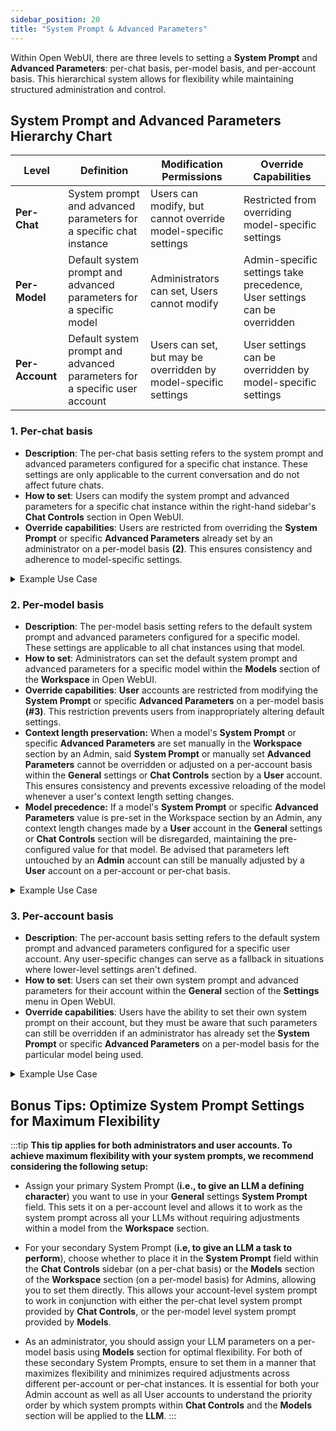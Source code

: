 ```yaml
---
sidebar_position: 20
title: "System Prompt & Advanced Parameters"
---
```


Within Open WebUI, there are three levels to setting a **System Prompt** and **Advanced Parameters**: per-chat basis, per-model basis, and per-account basis. This hierarchical system allows for flexibility while maintaining structured administration and control.

## System Prompt and Advanced Parameters Hierarchy Chart

| **Level** | **Definition** | **Modification Permissions** | **Override Capabilities** |
| --- | --- | --- | --- |
| **Per-Chat** | System prompt and advanced parameters for a specific chat instance | Users can modify, but cannot override model-specific settings | Restricted from overriding model-specific settings |
| **Per-Model** | Default system prompt and advanced parameters for a specific model | Administrators can set, Users cannot modify | Admin-specific settings take precedence, User settings can be overridden |
| **Per-Account** | Default system prompt and advanced parameters for a specific user account | Users can set, but may be overridden by model-specific settings | User settings can be overridden by model-specific settings |

### 1. **Per-chat basis**

- **Description**: The per-chat basis setting refers to the system prompt and advanced parameters configured for a specific chat instance. These settings are only applicable to the current conversation and do not affect future chats.
- **How to set**: Users can modify the system prompt and advanced parameters for a specific chat instance within the right-hand sidebar's **Chat Controls** section in Open WebUI.
- **Override capabilities**: Users are restricted from overriding the **System Prompt** or specific **Advanced Parameters** already set by an administrator on a per-model basis **(2)**. This ensures consistency and adherence to model-specific settings.

<details>
<summary>Example Use Case</summary>
:::tip **Per-chat basis**:
Suppose a user wants to set a custom system prompt for a specific conversation. They can do so by accessing the **Chat Controls** section and modifying the **System Prompt** field. These changes will only apply to the current chat session.
:::
</details>

### 2. **Per-model basis**

- **Description**: The per-model basis setting refers to the default system prompt and advanced parameters configured for a specific model. These settings are applicable to all chat instances using that model.
- **How to set**: Administrators can set the default system prompt and advanced parameters for a specific model within the **Models** section of the **Workspace** in Open WebUI.
- **Override capabilities**: **User** accounts are restricted from modifying the **System Prompt** or specific **Advanced Parameters** on a per-model basis **(#3)**. This restriction prevents users from inappropriately altering default settings.
- **Context length preservation:** When a model's **System Prompt** or specific **Advanced Parameters** are set manually in the **Workspace** section by an Admin, said **System Prompt** or manually set **Advanced Parameters** cannot be overridden or adjusted on a per-account basis within the **General** settings or **Chat Controls** section by a **User** account. This ensures consistency and prevents excessive reloading of the model whenever a user's context length setting changes.
- **Model precedence:** If a model's **System Prompt** or specific **Advanced Parameters** value is pre-set in the Workspace section by an Admin, any context length changes made by a **User** account in the **General** settings or **Chat Controls** section will be disregarded, maintaining the pre-configured value for that model. Be advised that parameters left untouched by an **Admin** account can still be manually adjusted by a **User** account on a per-account or per-chat basis.

<details>
<summary>Example Use Case</summary>
:::tip **Per-model basis**:
Suppose an administrator wants to set a default system prompt for a specific model. They can do so by accessing the **Models** section and modifying the **System Prompt** field for the corresponding model. Any chat instances using this model will automatically use the model's system prompt and advanced parameters.
:::
</details>

### 3. **Per-account basis**

- **Description**: The per-account basis setting refers to the default system prompt and advanced parameters configured for a specific user account. Any user-specific changes can serve as a fallback in situations where lower-level settings aren't defined.
- **How to set**: Users can set their own system prompt and advanced parameters for their account within the **General** section of the **Settings** menu in Open WebUI.
- **Override capabilities**: Users have the ability to set their own system prompt on their account, but they must be aware that such parameters can still be overridden if an administrator has already set the **System Prompt** or specific **Advanced Parameters** on a per-model basis for the particular model being used.

<details>
<summary>Example Use Case</summary>
:::tip **Per-account basis**:
Suppose a user wants to set their own system prompt for their account. They can do so by accessing the **Settings** menu and modifying the **System Prompt** field.
:::
</details>

## **Bonus Tips: Optimize System Prompt Settings for Maximum Flexibility**

:::tip
**This tip applies for both administrators and user accounts. To achieve maximum flexibility with your system prompts, we recommend considering the following setup:**

* Assign your primary System Prompt (**i.e., to give an LLM a defining character**) you want to use in your **General** settings **System Prompt** field. This sets it on a per-account level and allows it to work as the system prompt across all your LLMs without requiring adjustments within a model from the **Workspace** section.

* For your secondary System Prompt (**i.e, to give an LLM a task to perform**), choose whether to place it in the **System Prompt** field within the **Chat Controls** sidebar (on a per-chat basis) or the **Models** section of the **Workspace** section (on a per-model basis) for Admins, allowing you to set them directly. This allows your account-level system prompt to work in conjunction with either the per-chat level system prompt provided by **Chat Controls**, or the per-model level system prompt provided by **Models**.

* As an administrator, you should assign your LLM parameters on a per-model basis using **Models** section for optimal flexibility. For both of these secondary System Prompts, ensure to set them in a manner that maximizes flexibility and minimizes required adjustments across different per-account or per-chat instances. It is essential for both your Admin account as well as all User accounts to understand the priority order by which system prompts within **Chat Controls** and the **Models** section will be applied to the **LLM**.
:::
